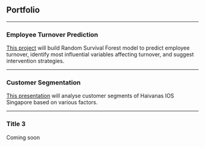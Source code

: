 ## Portfolio

---

### Employee Turnover Prediction

[This project](https://shuuheialb.github.io/project_etp) will build Random Survival Forest model to predict employee turnover, identify most influential variables affecting turnover, and suggest intervention strategies.

---

### Customer Segmentation

[This presentation](https://public.tableau.com/app/profile/edwin.s8490/viz/CustomerSegmentationfromHavaianasPOSReceipts/Report) will analyse customer segments of Haivanas IOS Singapore based on various factors.

---

### Title 3

Coming soon
